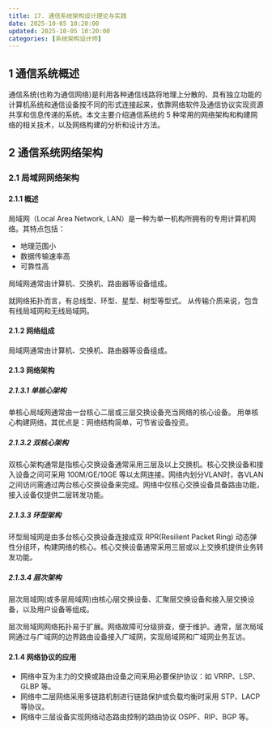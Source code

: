 ```yaml
---
title: 17. 通信系统架构设计理论与实践
date: 2025-10-05 10:20:00
updated: 2025-10-05 10:20:00
categories: [系统架构设计师]
---
```


## 1 通信系统概述

通信系统(也称为通信网络)是利用各种通信线路将地理上分散的、具有独立功能的计算机系统和通信设备按不同的形式连接起来，依靠网络软件及通信协议实现资源共享和信息传递的系统。本文主要介绍通信系统的 5 种常用的网络架构和构建网络的相关技术，以及网络构建的分析和设计方法。

## 2 通信系统网络架构

### 2.1 局域网网络架构

#### 2.1.1 概述

局域网（Local Area Network, LAN）是一种为单一机构所拥有的专用计算机网络。其特点包括：

- 地理范围小
- 数据传输速率高
- 可靠性高

局域网通常由计算机、交换机、路由器等设备组成。<!-- more -->

就网络拓扑而言，有总线型、环型、星型、树型等型式。
从传输介质来说，包含有线局域网和无线局域网。

#### 2.1.2 网络组成

局域网通常由计算机、交换机、路由器等设备组成。

#### 2.1.3 网络架构

##### 2.1.3.1 单核心架构

单核心局域网通常由一台核心二层或三层交换设备充当网络的核心设备。
用单核心构建网络，其优点是：网络结构简单，可节省设备投资。

##### 2.1.3.2 双核心架构

双核心架构通常是指核心交换设备通常采用三层及以上交换机。核心交换设备和接入设备之间可采用 100M/GE/10GE 等以太网连接。网络内划分VLAN时，各VLAN 之间访问需通过两台核心交换设备来完成。网络中仅核心交换设备具备路由功能，接入设备仅提供二层转发功能。

##### 2.1.3.3 环型架构

环型局域网是由多台核心交换设备连接成双 RPR(Resilient Packet Ring) 动态弹性分组环，构建网络的核心。核心交换设备通常采用三层或以上交换机提供业务转发功能。

##### 2.1.3.4 层次架构

层次局域网(或多层局域网)由核心层交换设备、汇聚层交换设备和接入层交换设备，以及用户设备等组成。

层次局域网网络拓扑易于扩展。网络故障可分级排查，便于维护。通常，层次局域网通过与广域网的边界路由设备接入广域网，实现局域网和广域网业务互访。

#### 2.1.4 网络协议的应用

- 网络中互为主力的交换或路由设备之间采用必要保护协议：如 VRRP、LSP、GLBP 等。
- 网络中二层网络采用多链路机制进行链路保护或负载均衡时采用 STP、LACP 等协议。
- 网络中三层设备实现网络动态路由控制的路由协议 OSPF、RIP、BGP 等。
